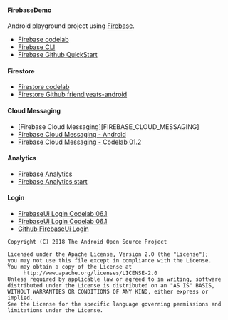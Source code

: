 #### FirebaseDemo

Android playground project using [Firebase](https://firebase.google.com).

- [Firebase codelab][FIREBASE_CODELAB]
- [Firebase CLI][FIREBASE_CLI]
- [Firebase Github QuickStart][FIREBASE_GITHUB_QUICK_START]

#### Firestore
- [Firestore codelab][FIRESTORE_CODELAB]
- [Firestore Github friendlyeats-android][GITHUB_FIRESTORE_1]

#### Cloud Messaging
- [Firebase Cloud Messaging][FIREBASE_CLOUD_MESSAGING]
- [Firebase Cloud Messaging - Android][FIREBASE_CLOUD_MESSAGING_ANDROID]
- [Firebase Cloud Messaging - Codelab 01.2][CODELAB_FIREBASE_CLOUD_MESSAGING]

#### Analytics
- [Firebase Analytics][FIREBASE_ANALYTICS]
- [Firebase Analytics start][FIREBASE_ANALYTICS_START]

#### Login
- [FirebaseUi Login Codelab 06.1][FIREBASE_LOGIN_CODELAB]
- [FirebaseUi Login Codelab 06.1][FIREBASE_LOGIN_CODELAB]
- [Github FirebaseUi Login][GITHUB_FIREBASE_LOGIN_CODELAB]




```
Copyright (C) 2018 The Android Open Source Project

Licensed under the Apache License, Version 2.0 (the "License");
you may not use this file except in compliance with the License.
You may obtain a copy of the License at
     http://www.apache.org/licenses/LICENSE-2.0
Unless required by applicable law or agreed to in writing, software
distributed under the License is distributed on an "AS IS" BASIS,
WITHOUT WARRANTIES OR CONDITIONS OF ANY KIND, either express or implied.
See the License for the specific language governing permissions and
limitations under the License.
```


[FIREBASE_CODELAB]: https://firebase.google.com/codelabs/firebase-android#0
[FIREBASE_CLI]: https://firebase.google.com/docs/cli
[FIREBASE_GITHUB_QUICK_START]: https://github.com/firebase/quickstart-android

[FIRESTORE_CODELAB]: https://firebase.google.com/codelabs/firestore-android#0
[GITHUB_FIRESTORE_1]: https://github.com/firebase/friendlyeats-android

[FIREBASE_CLOUD MESSAGING]: https://firebase.google.com/docs/cloud-messaging/
[FIREBASE_CLOUD_MESSAGING_ANDROID]: https://firebase.google.com/docs/cloud-messaging/android/client
[CODELAB_FIREBASE_CLOUD_MESSAGING]: https://developer.android.com/codelabs/advanced-android-kotlin-training-notifications-fcm#0

[FIREBASE_ANALYTICS]: https://firebase.google.com/docs/analytics
[FIREBASE_ANALYTICS_START]: https://firebase.google.com/docs/analytics/get-started?platform=android

[FIREBASE_LOGIN_CODELAB]: https://developer.android.com/codelabs/advanced-android-kotlin-training-login#0
[GITHUB_FIREBASE_LOGIN_CODELAB]: https://github.com/googlecodelabs/android-kotlin-login
<!--
https://www.youtube.com/watch?v=axX5VGzhboo
-->